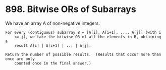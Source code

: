 # 898. Bitwise ORs of Subarrays

We have an array A of non-negative integers.

    For every (contiguous) subarray B = [A[i], A[i+1], ..., A[j]] (with i
        <= j), we take the bitwise OR of all the elements in B, obtaining a
        result A[i] | A[i+1] | ... | A[j].

    Return the number of possible results.  (Results that occur more than once are only
        counted once in the final answer.)
